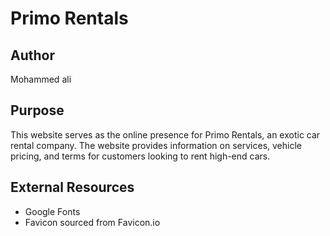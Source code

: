 # Primo Rentals

## Author
Mohammed ali
## Purpose
This website serves as the online presence for Primo Rentals, an exotic car rental company. The website provides information on services, vehicle pricing, and terms for customers looking to rent high-end cars.

## External Resources
- Google Fonts
- Favicon sourced from Favicon.io
